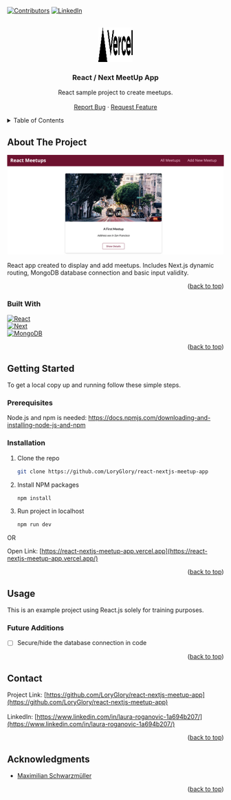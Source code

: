 <!-- Improved compatibility of back to top link: See: https://github.com/othneildrew/Best-README-Template/pull/73 -->
<a name="readme-top"></a>
<!--
*** Thanks for checking out the Best-README-Template. If you have a suggestion
*** that would make this better, please fork the repo and create a pull request
*** or simply open an issue with the tag "enhancement".
*** Don't forget to give the project a star!
*** Thanks again! Now go create something AMAZING! :D
-->



<!-- PROJECT SHIELDS -->
<!--
*** I'm using markdown "reference style" links for readability.
*** Reference links are enclosed in brackets [ ] instead of parentheses ( ).
*** See the bottom of this document for the declaration of the reference variables
*** for contributors-url, forks-url, etc. This is an optional, concise syntax you may use.
*** https://www.markdownguide.org/basic-syntax/#reference-style-links
-->
[![Contributors][contributors-shield]][contributors-url]
[![LinkedIn][linkedin-shield]][linkedin-url]


<!-- PROJECT LOGO -->
<br />
<div align="center">
  <a href="https://github.com/LoryGlory/react-nextjs-meetup-app">
    <img src="public/vercel.svg" alt="Logo" width="80" height="80">
  </a>

<h3 align="center">React / Next MeetUp App</h3>

  <p align="center">
    React sample project to create meetups.
    <br />
    <br />
    <a href="https://github.com/LoryGlory/react-nextjs-meetup-app">Report Bug</a>
    ·
    <a href="https://github.com/LoryGlory/react-nextjs-meetup-app">Request Feature</a>
  </p>
</div>



<!-- TABLE OF CONTENTS -->
<details>
  <summary>Table of Contents</summary>
  <ol>
    <li>
      <a href="#about-the-project">About The Project</a>
      <ul>
        <li><a href="#built-with">Built With</a></li>
      </ul>
    </li>
    <li>
      <a href="#getting-started">Getting Started</a>
      <ul>
        <li><a href="#prerequisites">Prerequisites</a></li>
        <li><a href="#installation">Installation</a></li>
      </ul>
    </li>
    <li><a href="#usage">Usage</a></li> 
    <li><a href="#contact">Contact</a></li>
    <li><a href="#acknowledgments">Acknowledgments</a></li>
  </ol>
</details>



<!-- ABOUT THE PROJECT -->

## About The Project

[![Product Name Screen Shot][product-screenshot]](https://example.com)

React app created to display and add meetups. Includes Next.js dynamic routing, MongoDB database connection and basic input validity.

<p align="right">(<a href="#readme-top">back to top</a>)</p>

### Built With

[![React][React.js]][React-url]
<br/>
[![Next][Next.js]][Next-url]
<br/>
[![MongoDB][MongoDB]][MongoDB-url]

<p align="right">(<a href="#readme-top">back to top</a>)</p>



<!-- GETTING STARTED -->

## Getting Started

To get a local copy up and running follow these simple steps.

### Prerequisites

Node.js and npm is needed:
[https://docs.npmjs.com/downloading-and-installing-node-js-and-npm
](https://docs.npmjs.com/downloading-and-installing-node-js-and-npm
)

### Installation

1. Clone the repo
   ```sh
   git clone https://github.com/LoryGlory/react-nextjs-meetup-app
   ```
2. Install NPM packages
   ```sh
   npm install
   ```
3. Run project in localhost
   ```sh
   npm run dev
   ```
   
OR 

Open Link: [https://react-nextjs-meetup-app.vercel.app](https://react-nextjs-meetup-app.vercel.app/)

<p align="right">(<a href="#readme-top">back to top</a>)</p>



<!-- USAGE EXAMPLES -->

## Usage

This is an example project using React.js solely for training purposes.

<!-- Possible additions -->
### Future Additions

- [ ] Secure/hide the database connection in code 
<p align="right">(<a href="#readme-top">back to top</a>)</p>


<!-- CONTACT -->

## Contact

Project Link: [https://github.com/LoryGlory/react-nextjs-meetup-app](https://github.com/LoryGlory/react-nextjs-meetup-app)
<br/><br/>
LinkedIn: [https://www.linkedin.com/in/laura-roganovic-1a694b207/](https://www.linkedin.com/in/laura-roganovic-1a694b207/)
<p align="right">(<a href="#readme-top">back to top</a>)</p>


<!-- ACKNOWLEDGMENTS -->

## Acknowledgments

* []() [Maximilian Schwarzmüller ](https://github.com/academind)

<p align="right">(<a href="#readme-top">back to top</a>)</p>



<!-- MARKDOWN LINKS & IMAGES -->
<!-- https://www.markdownguide.org/basic-syntax/#reference-style-links -->

[contributors-shield]: https://img.shields.io/github/contributors/LoryGlory/react-nextjs-meetup-app.svg?style=for-the-badge

[contributors-url]: https://github.com/LoryGlory/react-nextjs-meetup-app/graphs/contributors

[forks-shield]: https://img.shields.io/github/forks/LoryGlory/react-nextjs-meetup-app.svg?style=for-the-badge

[forks-url]: https://github.com/LoryGlory/react-nextjs-meetup-app/network/members

[stars-shield]: https://img.shields.io/github/stars/LoryGlory/react-nextjs-meetup-app.svg?style=for-the-badge

[stars-url]: https://github.com/LoryGlory/react-nextjs-meetup-app/stargazers

[issues-shield]: https://img.shields.io/github/issues/LoryGlory/react-nextjs-meetup-app.svg?style=for-the-badge

[issues-url]: https://github.com/LoryGlory/react-nextjs-meetup-app

[license-shield]: https://img.shields.io/github/license/LoryGlory/react-nextjs-meetup-app.svg?style=for-the-badge

[license-url]: https://github.com/LoryGlory/react-nextjs-meetup-app/blob/master/LICENSE.txt

[linkedin-shield]: https://img.shields.io/badge/-LinkedIn-black.svg?style=for-the-badge&logo=linkedin&colorB=555

[linkedin-url]: https://www.linkedin.com/in/laura-roganovic-1a694b207/

[product-screenshot]: public/screenshot.png

[Next.js]: https://img.shields.io/badge/next.js-000000?style=for-the-badge&logo=nextdotjs&logoColor=white

[Next-url]: https://nextjs.org/

[React.js]: https://img.shields.io/badge/React-20232A?style=for-the-badge&logo=react&logoColor=61DAFB

[React-url]: https://reactjs.org/

[Vue.js]: https://img.shields.io/badge/Vue.js-35495E?style=for-the-badge&logo=vuedotjs&logoColor=4FC08D

[Vue-url]: https://vuejs.org/

[Angular.io]: https://img.shields.io/badge/Angular-DD0031?style=for-the-badge&logo=angular&logoColor=white

[Angular-url]: https://angular.io/

[Svelte.dev]: https://img.shields.io/badge/Svelte-4A4A55?style=for-the-badge&logo=svelte&logoColor=FF3E00

[Svelte-url]: https://svelte.dev/

[Laravel.com]: https://img.shields.io/badge/Laravel-FF2D20?style=for-the-badge&logo=laravel&logoColor=white

[Laravel-url]: https://laravel.com

[Bootstrap.com]: https://img.shields.io/badge/Bootstrap-563D7C?style=for-the-badge&logo=bootstrap&logoColor=white

[Bootstrap-url]: https://getbootstrap.com

[JQuery.com]: https://img.shields.io/badge/jQuery-0769AD?style=for-the-badge&logo=jquery&logoColor=white

[JQuery-url]: https://jquery.com

[Firebase]: https://img.shields.io/badge/Firebase-039BE5?style=for-the-badge&logo=Firebase&logoColor=white

[Firebase-url]: https://firebase.google.com/

[MongoDB]: https://img.shields.io/badge/MongoDB-%234ea94b.svg?style=for-the-badge&logo=mongodb&logoColor=white

[MongoDB-url]: https://www.mongodb.com/

